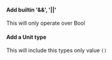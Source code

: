 #### Add builtin '&&', '||'

This will only operate over Bool


#### Add a Unit type

This will include this types only value `()`